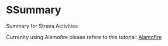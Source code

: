 # SSummary
Summary for Strava Activities

Currenlty using Alamofire please refere to this tutorial: <a href="https://grokswift.com/alamofire-OAuth2/">Alamofire</a>
